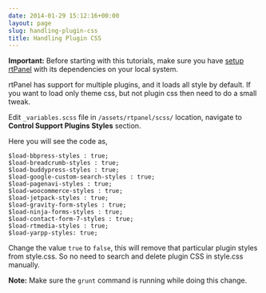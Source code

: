 ```yaml
---
date: 2014-01-29 15:12:16+00:00
layout: page
slug: handling-plugin-css
title: Handling Plugin CSS
---
```


**Important:** Before starting with this tutorials, make sure you have [setup rtPanel](http://docs.rtcamp.com/rtpanel/developer/setup-rtpanel-development/) with its dependencies on your local system.

rtPanel has support for multiple plugins, and it loads all style by default. If you want to load only theme css, but not plugin css then need to do a small tweak.

Edit `_variables.scss` file in `/assets/rtpanel/scss/` location, navigate to **Control Support Plugins Styles** section.

Here you will see the code as,

    
    $load-bbpress-styles : true;
    $load-breadcrumb-styles : true;
    $load-buddypress-styles : true;
    $load-google-custom-search-styles : true;
    $load-pagenavi-styles : true;
    $load-woocommerce-styles : true;
    $load-jetpack-styles : true;
    $load-gravity-form-styles : true;
    $load-ninja-forms-styles : true;
    $load-contact-form-7-styles : true;
    $load-rtmedia-styles : true;
    $load-yarpp-styles: true;


Change the value `true` to `false`, this will remove that particular plugin styles from style.css. So no need to search and delete plugin CSS in style.css manually.

**Note:** Make sure the `grunt` command is running while doing this change.
